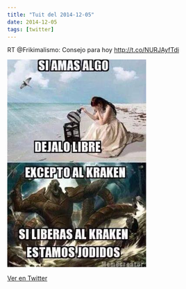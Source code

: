 ```yaml
---
title: "Tuit del 2014-12-05"
date: 2014-12-05
tags: [twitter]
---
```


RT @Frikimalismo: Consejo para hoy http://t.co/NURJAyfTdi

![Imagen](/assets/images/541004444520165379-B4FN8cHIgAIPYVC.jpg)

[Ver en Twitter](https://twitter.com/i/web/status/541004444520165379)
